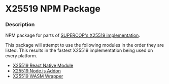 # X25519 NPM Package

### Description
NPM package for parts of [SUPERCOP's X25519 implementation](https://bench.cr.yp.to/supercop.html).

This package will attempt to use the following modules in the order they are listed. This results in the fastest X25519 implementation being used on every platform.
* [X25519 React Native Module](https://github.com/NicolasFlamel1/X25519-React-Native-Module)
* [X25519 Node.js Addon](https://github.com/NicolasFlamel1/X25519-Node.js-Addon)
* [X25519 WASM Wrapper](https://github.com/NicolasFlamel1/X25519-WASM-Wrapper)
